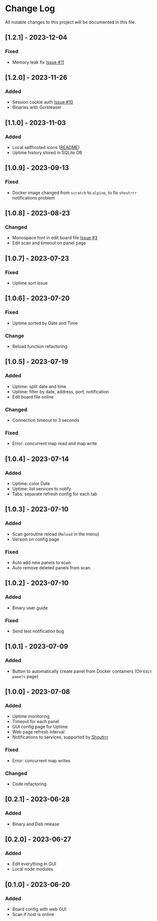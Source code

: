 
# Change Log
All notable changes to this project will be documented in this file.

## [1.2.1] - 2023-12-04
### Fixed
- Memory leak fix [Issue #11](https://github.com/aceberg/miniboard/issues/11)

## [1.2.0] - 2023-11-26
### Added
- Session cookie auth [Issue #10](https://github.com/aceberg/miniboard/issues/10)
- Binaries with Goreleaser

## [1.1.0] - 2023-11-03
### Added
- Local selfhosted icons ([README](https://github.com/aceberg/miniboard#local-network-only))
- Uptime history stored in SQLite DB

## [1.0.9] - 2023-09-13
### Fixed
- Docker image changed from `scratch` to `alpine`, to fix `shoutrrr` notifications problem

## [1.0.8] - 2023-08-23
### Changed
- Monospace font in edit board file [Issue #3](https://github.com/aceberg/miniboard/issues/3)
- Edit scan and timeout on panel page

## [1.0.7] - 2023-07-23
### Fixed
- Uptime sort issue

## [1.0.6] - 2023-07-20
### Fixed
- Uptime sorted by Date and Time

### Change
- Reload function refactoring

## [1.0.5] - 2023-07-19
### Added
- Uptime: split date and time
- Uptime: filter by date, address, port, notification
- Edit board file online

### Changed
- Connection timeout to 3 seconds

### Fixed
- Error: concurrent map read and map write

## [1.0.4] - 2023-07-14
### Added
- Uptime: color Date
- Uptime: list services to notify
- Tabs: separate refresh config for each tab

## [1.0.3] - 2023-07-10
### Added
- Scan goroutine reload (`Reload` in the menu)
- Version on config page

### Fixed
- Auto add new panels to scan
- Auto remove deleted panels from scan

## [1.0.2] - 2023-07-10
### Added
- Binary user guide
### Fixed
- Send test notification bug

## [1.0.1] - 2023-07-09
### Added
- Button to automatically create panel from Docker containers (On `Edit panels` page)

## [1.0.0] - 2023-07-08
### Added
- Uptime monitoring
- Timeout for each panel
- GUI config page for Uptime
- Web page refresh interval
- Notifications to services, supported by [Shoutrrr](https://containrrr.dev/shoutrrr/0.7/services/overview/)

### Fixed
- Error: concurrent map writes

### Changed
- Code refactoring

## [0.2.1] - 2023-06-28
### Added
- Binary and Deb release

## [0.2.0] - 2023-06-27
### Added
- Edit everything in GUI
- Local node modules

## [0.1.0] - 2023-06-20
### Added
- Board config with web GUI
- Scan if host is online

